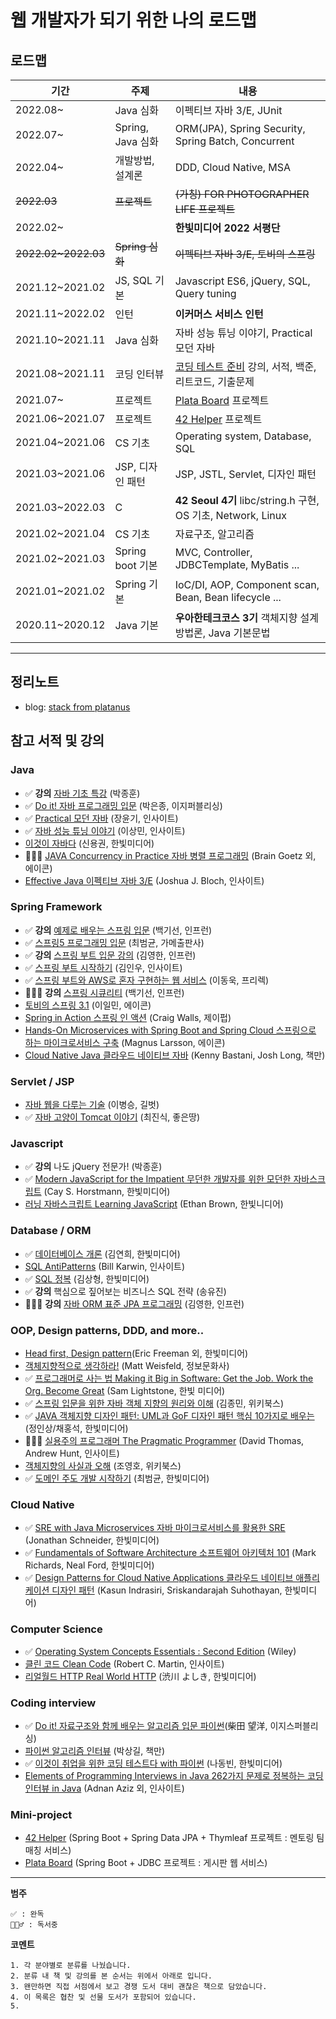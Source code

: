 # 웹 개발자가 되기 위한 나의 로드맵

## 로드맵

| 기간                | 주제              | 내용                                                                                                     |
| ------------------- | ----------------- | -------------------------------------------------------------------------------------------------------- |
| 2022.08~            | Java 심화         | 이펙티브 자바 3/E, JUnit                                                                                 |
| 2022.07~            | Spring, Java 심화 | ORM(JPA), Spring Security, Spring Batch, Concurrent                                                      |
| 2022.04~            | 개발방법, 설계론  | DDD, Cloud Native, MSA                                                                                   |
| ~~2022.03~~         | ~~프로젝트~~      | ~~(가칭) FOR PHOTOGRAPHER LIFE 프로젝트~~                                                                |
| 2022.02~            |                   | **한빛미디어 2022 서평단**                                                                               |
| ~~2022.02~2022.03~~ | ~~Spring 심화~~   | ~~이펙티브 자바 3/E, 토비의 스프링~~                                                                     |
| 2021.12~2021.02     | JS, SQL 기본      | Javascript ES6, jQuery, SQL, Query tuning                                                                |
| 2021.11~2022.02     | 인턴              | **이커머스 서비스 인턴**                                                                                 |
| 2021.10~2021.11     | Java 심화         | 자바 성능 튜닝 이야기, Practical 모던 자바                                                               |
| 2021.08~2021.11     | 코딩 인터뷰       | [코딩 테스트 준비](https://github.com/platanus-kr/coding-interview) 강의, 서적, 백준, 리트코드, 기출문제 |
| 2021.07~            | 프로젝트          | [Plata Board](https://github.com/platanus-kr/spring-boot-webboard) 프로젝트                              |
| 2021.06~2021.07     | 프로젝트          | [42 Helper](https://github.com/innovationacademy-kr/swlabs-helper) 프로젝트                              |
| 2021.04~2021.06     | CS 기초           | Operating system, Database, SQL                                                                          |
| 2021.03~2021.06     | JSP, 디자인 패턴  | JSP, JSTL, Servlet, 디자인 패턴                                                                          |
| 2021.03~2022.03     | C                 | **42 Seoul 4기** libc/string.h 구현, OS 기초, Network, Linux                                             |
| 2021.02~2021.04     | CS 기초           | 자료구조, 알고리즘                                                                                       |
| 2021.02~2021.03     | Spring boot 기본  | MVC, Controller, JDBCTemplate, MyBatis ...                                                               |
| 2021.01~2021.02     | Spring 기본       | IoC/DI, AOP, Component scan, Bean, Bean lifecycle ...                                                    |
| 2020.11~2020.12     | Java 기본         | **우아한테크코스 3기** 객체지향 설계방법론, Java 기본문법                                                |

---

## 정리노트

- blog: [stack from platanus](https://platanus.me/til)

## 참고 서적 및 강의

### Java

- ✅ **강의** [자바 기초 특강](https://github.com/jongpak/dev-tip/issues/8) (박종훈)
- ✅ [Do it! 자바 프로그래밍 입문](http://www.easyspub.co.kr/20_Menu/BookView/A001/267/PUB) (박은종, 이지퍼블리싱)
- ✅ [Practical 모던 자바](https://blog.insightbook.co.kr/2020/09/16/practical-%EB%AA%A8%EB%8D%98-%EC%9E%90%EB%B0%94-%EC%96%B4%EB%A0%A4%EC%9B%8C%EC%A7%84-%EC%9E%90%EB%B0%94-%EC%8B%A4%EB%AC%B4%EC%97%90-%EC%9E%90%EC%8B%A0-%EC%9E%88%EA%B2%8C-%EC%A0%81%EC%9A%A9%ED%95%98/) (장윤기, 인사이트)
- ✅ [자바 성능 튜닝 이야기](https://blog.insightbook.co.kr/2013/11/05/%ec%98%a4%eb%8a%98%eb%8f%84-%ec%84%b1%eb%8a%a5-%eb%ac%b8%ec%a0%9c%eb%a1%9c-%ea%b3%a0%ea%b5%b0%eb%b6%84%ed%88%ac%ed%95%98%eb%8a%94-%ea%b0%9c%eb%b0%9c%ec%9e%90%eb%a5%bc-%ec%9c%84%ed%95%9c/) (이상민, 인사이트)
- [이것이 자바다](https://www.hanbit.co.kr/store/books/look.php?p_code=B1460673937) (신용권, 한빛미디어)
- 🏃🏻‍♂️ [JAVA Concurrency in Practice 자바 병렬 프로그래밍](http://www.acornpub.co.kr/book/java-concurrency) (Brain Goetz 외, 에이콘)
- [Effective Java 이펙티브 자바 3/E](https://blog.insightbook.co.kr/2018/10/24/%EC%9D%B4%ED%8E%99%ED%8B%B0%EB%B8%8C-%EC%9E%90%EB%B0%94-3%ED%8C%90effective-java-3-e/) (Joshua J. Bloch, 인사이트)

### Spring Framework

- ✅ **강의** [예제로 배우는 스프링 입문](https://www.inflearn.com/course/spring_revised_edition/dashboard) (백기선, 인프런)
- ✅ [스프링5 프로그래밍 입문](https://www.kame.co.kr/nkm/detail.php?tcode=306&tbook_jong=3) (최범균, 가메출판사)
- ✅ **강의** [스프링 부트 입문 강의](https://www.inflearn.com/course/%EC%8A%A4%ED%94%84%EB%A7%81-%EC%9E%85%EB%AC%B8-%EC%8A%A4%ED%94%84%EB%A7%81%EB%B6%80%ED%8A%B8/dashboard) (김영한, 인프런)
- ✅ [스프링 부트 시작하기](https://blog.insightbook.co.kr/2019/03/25/%EC%8A%A4%ED%94%84%EB%A7%81-%EB%B6%80%ED%8A%B8-%EC%8B%9C%EC%9E%91%ED%95%98%EA%B8%B0/) (김인우, 인사이트)
- ✅ [스프링 부트와 AWS로 혼자 구현하는 웹 서비스](https://freelec.co.kr/book/%EC%8A%A4%ED%94%84%EB%A7%81-%EB%B6%80%ED%8A%B8%EC%99%80-aws%EB%A1%9C-%ED%98%BC%EC%9E%90-%EA%B5%AC%ED%98%84%ED%95%98%EB%8A%94-%EC%9B%B9-%EC%84%9C%EB%B9%84%EC%8A%A4/) (이동욱, 프리렉)
- 🏃🏻‍♂️ **강의** [스프링 시큐리티](https://www.inflearn.com/course/%EB%B0%B1%EA%B8%B0%EC%84%A0-%EC%8A%A4%ED%94%84%EB%A7%81-%EC%8B%9C%ED%81%90%EB%A6%AC%ED%8B%B0) (백기선, 인프런)
- [토비의 스프링 3.1](http://www.acornpub.co.kr/book/toby-spring3-1-set) (이일민, 에이콘)
- [Spring in Action 스프링 인 액션](https://jpub.tistory.com/539) (Craig Walls, 제이펍)
- [Hands-On Microservices with Spring Boot and Spring Cloud 스프링으로 하는 마이크로서비스 구축](http://www.acornpub.co.kr/book/microservices-spring) (Magnus Larsson, 에이콘)
- [Cloud Native Java 클라우드 네이티브 자바](https://www.onlybook.co.kr/entry/cloud-native-java) (Kenny Bastani, Josh Long, 책만)

### Servlet / JSP

- [자바 웹을 다루는 기술](https://www.gilbut.co.kr/book/view?bookcode=BN002351) (이병승, 길벗)
- ✅ [자바 고양이 Tomcat 이야기](https://www.g-world.co.kr/home/book.page;jsessionid=C165054A4AA24AB958879C435E5A6EB4?cmd=home-book-view&book_id=1625) (최진식, 좋은땅)

### Javascript

- ✅ **강의** 나도 jQuery 전문가! (박종훈)
- ✅ [Modern JavaScript for the Impatient 무던한 개발자를 위한 모던한 자바스크립트](https://www.hanbit.co.kr/store/books/look.php?p_code=B8356303939) (Cay S. Horstmann, 한빛미디어)
- [러닝 자바스크립트 Learning JavaScript](https://www.hanbit.co.kr/store/books/look.php?p_code=B2328850940) (Ethan Brown, 한빛니디어)

### Database / ORM

- ✅ [데이터베이스 개론](https://www.hanbit.co.kr/store/books/look.php?p_code=B8582604063) (김연희, 한빛미디어)
- [SQL AntiPatterns](http://ebook.insightbook.co.kr/book/25) (Bill Karwin, 인사이트)
- ✅ [SQL 정복](https://www.hanbit.co.kr/store/books/look.php?p_code=B9543045444) (김상형, 한빛미디어)
- ✅ **강의** 핵심으로 짚어보는 비즈니스 SQL 전략 (송유진)
- 🏃🏻‍♂️ **강의** [자바 ORM 표준 JPA 프로그래밍](https://www.inflearn.com/course/ORM-JPA-Basic) (김영한, 인프런)

### OOP, Design patterns, DDD, and more..

- [Head first, Design pattern](https://www.hanbit.co.kr/store/books/look.php?p_code=B9860513241)(Eric Freeman 외, 한빛미디어)
- [객체지향적으로 생각하라!](http://www.infopub.co.kr/new/include/detail.asp?sku=06000224) (Matt Weisfeld, 정보문화사)
- ✅ [프로그래머로 사는 법 Making it Big in Software: Get the Job. Work the Org. Become Great](https://www.hanbit.co.kr/store/books/look.php?p_code=B6104154358) (Sam Lightstone, 한빛 미디어)
- ✅ [스프링 입문을 위한 자바 객체 지향의 원리와 이해](https://wikibook.co.kr/java-oop-for-spring/) (김종민, 위키북스)
- ✅ [JAVA 객체지향 디자인 패턴: UML과 GoF 디자인 패턴 핵심 10가지로 배우는](https://www.hanbit.co.kr/store/books/look.php?p_code=B3400922670) (정인상/채홍석, 한빛미디어)
- 🏃🏻‍♂️ [실용주의 프로그래머 The Pragmatic Programmer](https://ebook.insightbook.co.kr/book/113) (David Thomas, Andrew Hunt, 인사이트)
- [객체지향의 사실과 오해](https://wikibook.co.kr/object-orientation/) (조영호, 위키북스)
- ✅ [도메인 주도 개발 시작하기](https://hanbit.co.kr/store/books/look.php?p_code=B4309942517) (최범균, 한빛미디어)

### Cloud Native

- ✅ [SRE with Java Microservices 자바 마이크로서비스를 활용한 SRE](https://hanbit.co.kr/store/books/look.php?p_code=B2761632078) (Jonathan Schneider, 한빛미디어)
- ✅ [Fundamentals of Software Architecture 소프트웨어 아키텍처 101](https://hanbit.co.kr/store/books/look.php?p_code=B1494466807) (Mark Richards, Neal Ford, 한빛미디어)
- ✅ [Design Patterns for Cloud Native Applications 클라우드 네이티브 애플리케이션 디자인 패턴](https://hanbit.co.kr/store/books/look.php?p_code=B3886303135) (Kasun Indrasiri, Sriskandarajah Suhothayan, 한빛미디어)

### Computer Science

- ✅ [Operating System Concepts Essentials : Second Edition](http://www.hongpub.co.kr/shop/item.php?it_id=20181204081002) (Wiley)
- [클린 코드 Clean Code](http://ebook.insightbook.co.kr/book/79) (Robert C. Martin, 인사이트)
- [리얼월드 HTTP Real World HTTP](https://www.hanbit.co.kr/store/books/look.php?p_code=B7009240426) (渋川 よしき, 한빛미디어)

### Coding interview

- ✅ [Do it! 자료구조와 함께 배우는 알고리즘 입문 파이썬](http://easyspub.co.kr/20_Menu/BookView/PUB/381)(柴田 望洋, 이지스퍼블리싱)
- [파이썬 알고리즘 인터뷰](https://www.onlybook.co.kr/entry/algorithm-interview) (박상길, 책만)
- ✅ [이것이 취업을 위한 코딩 테스트다 with 파이썬](https://www.hanbit.co.kr/store/books/look.php?p_code=B8945183661) (나동빈, 한빛미디어)
- [Elements of Programming Interviews in Java 262가지 문제로 정복하는 코딩 인터뷰 in Java](https://blog.insightbook.co.kr/2021/09/28/%E3%80%8A262%EA%B0%80%EC%A7%80-%EB%AC%B8%EC%A0%9C%EB%A1%9C-%EC%A0%95%EB%B3%B5%ED%95%98%EB%8A%94-%EC%BD%94%EB%94%A9-%EC%9D%B8%ED%84%B0%EB%B7%B0-in-java%E3%80%8B-%E3%80%8A266%EA%B0%80%EC%A7%80-%EB%AC%B8/) (Adnan Aziz 외, 인사이트)

### Mini-project

- [42 Helper](https://github.com/innovationacademy-kr/swlabs-helper) (Spring Boot + Spring Data JPA + Thymleaf 프로젝트 : 멘토링 팀 매칭 서비스)
- [Plata Board](https://github.com/platanus-kr/spring-boot-webboard) (Spring Boot + JDBC 프로젝트 : 게시판 웹 서비스)

---

**범주**

```
✅ : 완독
🏃🏻‍♂️ : 독서중
```

**코멘트**

```
1. 각 분야별로 분류를 나눴습니다.
2. 분류 내 책 및 강의를 본 순서는 위에서 아래로 입니다.
3. 왠만하면 직접 서점에서 보고 경쟁 도서 대비 괜찮은 책으로 담았습니다.
4. 이 목록은 협찬 및 선물 도서가 포함되어 있습니다.
5.
```
